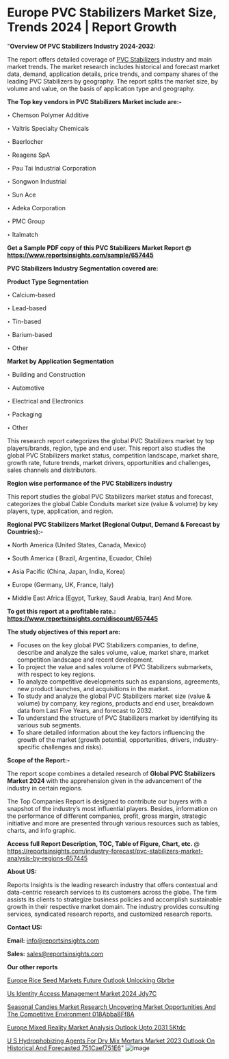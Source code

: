 # Europe PVC Stabilizers Market Size, Trends 2024 | Report Growth

"<strong>Overview Of PVC Stabilizers Industry 2024-2032:</strong>

The report offers detailed coverage of <a href=https://www.reportsinsights.com/sample/657445>PVC Stabilizers</a> industry and main market trends. The market research includes historical and forecast market data, demand, application details, price trends, and company shares of the leading PVC Stabilizers by geography. The report splits the market size, by volume and value, on the basis of application type and geography.

<strong>The Top key vendors in PVC Stabilizers Market include are:- </strong>

‣ Chemson Polymer Additive

‣ Valtris Specialty Chemicals

‣ Baerlocher

‣ Reagens SpA

‣ Pau Tai Industrial Corporation

‣ Songwon Industrial

‣ Sun Ace

‣ Adeka Corporation

‣ PMC Group

‣ Italmatch

<strong>Get a Sample PDF copy of this PVC Stabilizers Market Report </strong><strong>@ <a href=https://www.reportsinsights.com/sample/657445 style=color:#0000ff;>https://www.reportsinsights.com/sample/657445</a> </strong>

<strong>PVC Stabilizers Industry Segmentation covered are:</strong>

<strong>Product Type Segmentation</strong>

‣ Calcium-based

‣ Lead-based

‣ Tin-based

‣ Barium-based

‣ Other

<strong>Market by Application Segmentation</strong>

‣ Building and Construction

‣ Automotive

‣ Electrical and Electronics

‣ Packaging

‣ Other

This research report categorizes the global PVC Stabilizers market by top players/brands, region, type and end user. This report also studies the global PVC Stabilizers market status, competition landscape, market share, growth rate, future trends, market drivers, opportunities and challenges, sales channels and distributors.

<strong>Region wise performance of the PVC Stabilizers industry</strong><strong> </strong>

This report studies the global PVC Stabilizers market status and forecast, categorizes the global Cable Conduits market size (value &amp; volume) by key players, type, application, and region. 

<strong>Regional PVC Stabilizers Market (Regional Output, Demand &amp; Forecast by Countries):-</strong>

• North America (United States, Canada, Mexico)

• South America ( Brazil, Argentina, Ecuador, Chile)

• Asia Pacific (China, Japan, India, Korea)

• Europe (Germany, UK, France, Italy)

• Middle East Africa (Egypt, Turkey, Saudi Arabia, Iran) And More.

<strong>To get this report at a profitable rate.: <a href=https://www.reportsinsights.com/discount/657445 style=color:#0000ff;>https://www.reportsinsights.com/discount/657445</a></strong>

<strong>The study objectives of this report are:</strong>
<ul>
  <li>Focuses on the key global PVC Stabilizers companies, to define, describe and analyze the sales volume, value, market share, market competition landscape and recent development.</li>
  <li>To project the value and sales volume of PVC Stabilizers submarkets, with respect to key regions.</li>
  <li>To analyze competitive developments such as expansions, agreements, new product launches, and acquisitions in the market.</li>
  <li>To study and analyze the global PVC Stabilizers market size (value &amp; volume) by company, key regions, products and end user, breakdown data from Last Five Years, and forecast to 2032.</li>
  <li>To understand the structure of PVC Stabilizers market by identifying its various sub segments.</li>
  <li>To share detailed information about the key factors influencing the growth of the market (growth potential, opportunities, drivers, industry-specific challenges and risks).</li>
</ul>
<strong>Scope of the Report:-</strong><strong> </strong>

The report scope combines a detailed research of <strong>Global PVC Stabilizers Market 2024 </strong>with the apprehension given in the advancement of the industry in certain regions.

The Top Companies Report is designed to contribute our buyers with a snapshot of the industry’s most influential players. Besides, information on the performance of different companies, profit, gross margin, strategic initiative and more are presented through various resources such as tables, charts, and info graphic.

<strong>Access full Report Description, TOC, Table of Figure, Chart, etc. </strong>@   <a href=https://reportsinsights.com/industry-forecast/pvc-stabilizers-market-analysis-by-regions-657445 style=color:#0000ff;>https://reportsinsights.com/industry-forecast/pvc-stabilizers-market-analysis-by-regions-657445</a>

<strong>About US:</strong>

Reports Insights is the leading research industry that offers contextual and data-centric research services to its customers across the globe. The firm assists its clients to strategize business policies and accomplish sustainable growth in their respective market domain. The industry provides consulting services, syndicated research reports, and customized research reports.

<strong>Contact US:</strong>

<p class=""""><b>Email:</b> <a href=mailto:info@reportsinsights.com>info@reportsinsights.com</a></p>
<p class=""""><b>Sales:</b> <a href=mailto:sales@reportsinsights.com>sales@reportsinsights.com</a></p>

<strong>Our other reports</strong>

<a href=https://www.linkedin.com/pulse/europe-rice-seed-markets-future-outlook-unlocking-gbrbe/>Europe Rice Seed Markets Future Outlook Unlocking Gbrbe</a>

<a href=https://www.linkedin.com/pulse/us-identity-access-management-market-2024-jdy7c/>Us Identity Access Management Market 2024 Jdy7C</a>

<a href=https://medium.com/@ruchikakadam73/seasonal-candies-market-research-uncovering-market-opportunities-and-the-competitive-environment-018abba8ff8a>Seasonal Candies Market Research Uncovering Market Opportunities And The Competitive Environment 018Abba8Ff8A</a>

<a href=https://www.linkedin.com/pulse/europe-mixed-reality-market-analysis-outlook-upto-2031-5ktdc/>Europe Mixed Reality Market Analysis Outlook Upto 2031 5Ktdc</a>

<a href=https://medium.com/@shreyaw909/u-s-hydrophobizing-agents-for-dry-mix-mortars-market-2023-outlook-on-historical-and-forecasted-751caef751e6>U S Hydrophobizing Agents For Dry Mix Mortars Market 2023 Outlook On Historical And Forecasted 751Caef751E6</a>"
![image](https://github.com/aakesh123242/RIMarket/assets/158431203/9057f8e5-6cd6-451d-9dff-65f8f026e99c)
